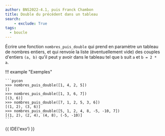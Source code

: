 ```yaml
---
author: BNS2022-4.1, puis Franck Chambon
title: Double du précédent dans un tableau
search:
    - exclude: True
tags:
  - boucle
---
```

Écrire une fonction `nombres_puis_double` qui prend en paramètre un tableau de nombres entiers, et qui renvoie la liste (éventuellement vide) des couples d'entiers `(a, b)` qu'il peut y avoir dans le tableau tel que `b` suit `a` et `b = 2 * a`.

!!! example "Exemples"

    ```pycon
    >>> nombres_puis_double([1, 4, 2, 5])
    []
    >>> nombres_puis_double([1, 3, 6, 7])
    [(3, 6)]
    >>> nombres_puis_double([7, 1, 2, 5, 3, 6])
    [(1, 2), (3, 6)]
    >>> nombres_puis_double([5, 1, 2, 4, 8, -5, -10, 7])
    [(1, 2), (2, 4), (4, 8), (-5, -10)]
    ```

{{ IDE('exo') }}
